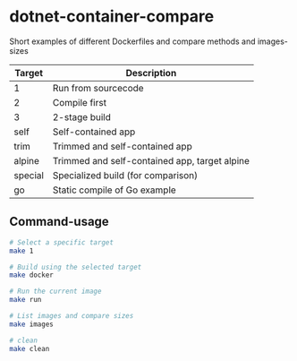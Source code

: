 # dotnet-container-compare

Short examples of different Dockerfiles and compare methods and images-sizes

| Target  | Description                                   |
| ------- | --------------------------------------------- |
| 1       | Run from sourcecode                           |
| 2       | Compile first                                 |
| 3       | 2-stage build                                 |
| self    | Self-contained app                            |
| trim    | Trimmed and self-contained app                |
| alpine  | Trimmed and self-contained app, target alpine |
| special | Specialized build (for comparison)            |
| go      | Static compile of Go example                  |

## Command-usage
```sh
# Select a specific target
make 1
```

```sh
# Build using the selected target
make docker
```

```sh
# Run the current image
make run
```

```sh
# List images and compare sizes
make images
```

```sh
# clean
make clean
```